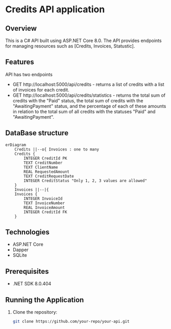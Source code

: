 # Credits API application

## Overview
This is a C# API built using ASP.NET Core 8.0. The API provides endpoints for managing resources such as [Credits, Invoices, Statustic].

## Features
API has two endpoints
- GET http://localhost:5000/api/credits - returns a list of credits with a list of invoices for each credit.
- GET http://localhost:5000/api/credits/statistics - returns the total sum of credits with the "Paid" status, the total
               sum of credits with the "AwaitingPayment" status, and the percentage of each of these amounts in relation to the total 
               sum of all credits with the statuses "Paid" and "AwaitingPayment".


## DataBase structure
```mermaid
erDiagram
    Credits ||--o{ Invoices : one to many
    Credits {
        INTEGER CreditId PK
        TEXT CreditNumber
        TEXT ClientName
        REAL RequestedAmount
        TEXT CreditRequestDate
        INTEGER CreditStatus "Only 1, 2, 3 values are allowed"
    }
    Invoices ||--|{
    Invoices {
        INTEGER InvoiceId
        TEXT InvoiceNumber
        REAL InvoiceAmount
        INTEGER CreditId FK
    }
```

    
## Technologies
- ASP.NET Core
- Dapper
- SQLite

## Prerequisites
- .NET SDK 8.0.404

## Running the Application
1. Clone the repository:
   ```bash
   git clone https://github.com/your-repo/your-api.git